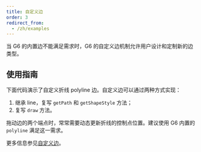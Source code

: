 ```yaml
---
title: 自定义边
order: 3
redirect_from:
  - /zh/examples
---
```


当 G6 的内置边不能满足需求时，G6 的自定义边机制允许用户设计和定制新的边类型。

## 使用指南

下面代码演示了自定义折线 polyline 边。自定义边可以通过两种方式实现：
1. 继承 line，复写 `getPath` 和 `getShapeStyle` 方法；
2. 复写 `draw` 方法。

拖动边的两个端点时，常常需要动态更新折线的控制点位置。建议使用 G6 内置的 `polyline` 满足这一需求。

更多信息参见[自定义边](/zh/docs/manual/advanced/custom-edge)。